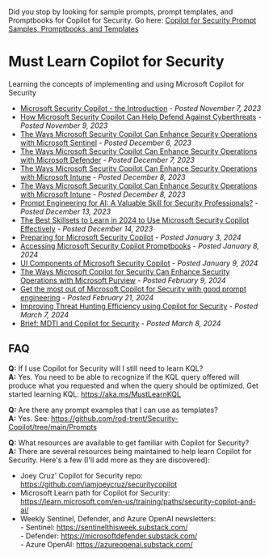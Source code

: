 Did you stop by looking for sample prompts, prompt templates, and Promptbooks for Copilot for Security. Go here: <a href="https://github.com/rod-trent/Security-Copilot/tree/main/Prompts" target="_blank">Copilot for Security Prompt Samples, Promptbooks, and Templates</a>

# Must Learn Copilot for Security<br>

Learning the concepts of implementing and using Microsoft Copilot for Security

* <a href="https://rodtrent.substack.com/p/microsoft-security-copilot-the-introduction" target="_blank">Microsoft Security Copilot - the Introduction</a> - <i>Posted November 7, 2023</i><br>
* <a href="https://rodtrent.substack.com/p/how-microsoft-security-copilot-can" target="_blank">How Microsoft Security Copilot Can Help Defend Against Cyberthreats</a> - <i>Posted November 9, 2023</i><br>
* <a href="https://rodtrent.substack.com/p/the-ways-microsoft-security-copilot" target="_blank">The Ways Microsoft Security Copilot Can Enhance Security Operations with Microsoft Sentinel</a> - <i>Posted December 6, 2023</i><br>
* <a href="https://rodtrent.substack.com/p/the-ways-microsoft-security-copilot-6c4" target="_blank">The Ways Microsoft Security Copilot Can Enhance Security Operations with Microsoft Defender</a> - <i>Posted December 7, 2023</i><br>
* <a href="https://rodtrent.substack.com/p/the-ways-microsoft-security-copilot-7d0" target="_blank">The Ways Microsoft Security Copilot Can Enhance Security Operations with Microsoft Intune</a> - <i>Posted December 8, 2023</i><br>
* <a href="https://rodtrent.substack.com/p/the-ways-microsoft-security-copilot-7d0" target="_blank">The Ways Microsoft Security Copilot Can Enhance Security Operations with Microsoft Intune</a> - <i>Posted December 8, 2023</i><br>
* <a href="https://rodtrent.substack.com/p/prompt-engineering-for-ai-a-valuable" target="_blank">Prompt Engineering for AI: A Valuable Skill for Security Professionals?</a> - <i>Posted December 13, 2023</i><br>
* <a href="https://rodtrent.substack.com/p/the-best-skillsets-to-learn-in-2024-c60" target="_blank">The Best Skillsets to Learn in 2024 to Use Microsoft Security Copilot Effectively</a> - <i>Posted December 14, 2023</i><br>
* <a href="https://rodtrent.substack.com/p/preparing-for-microsoft-security" target="_blank">Preparing for Microsoft Security Copilot</a> - <i>Posted January 3, 2024</i><br>
* <a href="https://rodtrent.substack.com/p/accessing-microsoft-security-copilot" target="_blank">Accessing Microsoft Security Copilot Promptbooks</a> - <i>Posted January 8, 2024</i><br>
* <a href="https://rodtrent.substack.com/p/ui-components-of-microsoft-security" target="_blank">UI Components of Microsoft Security Copilot</a> - <i>Posted January 9, 2024</i><br>
* <a href="https://rodtrent.substack.com/p/the-ways-microsoft-security-copilot-905" target="_blank">The Ways Microsoft Copilot for Security Can Enhance Security Operations with Microsoft Purview</a> - <i>Posted February 9, 2024</i><br>
* <a href="https://www.microsoft.com/en-us/security/blog/2024/02/21/get-the-most-out-of-microsoft-copilot-for-security-with-good-prompt-engineering/" target="_blank">Get the most out of Microsoft Copilot for Security with good prompt engineering</a> - <i>Posted February 21, 2024</i><br>
* <a href="https://techcommunity.microsoft.com/t5/microsoft-security-copilot-blog/improving-threat-hunting-efficiency-using-copilot-for-security/ba-p/4077527" target="_blank">Improving Threat Hunting Efficiency using Copilot for Security</a> - <i>Posted March 7, 2024</i><br>
* <a href="https://rodtrent.substack.com/p/brief-mdti-and-copilot-for-security" target="_blank">Brief: MDTI and Copilot for Security</a> - <i>Posted March 8, 2024</i><br>


## FAQ<br>

<b>Q:</b> If I use Copilot for Security will I still need to learn KQL?<br>
<b>A:</b> Yes. You need to be able to recognize if the KQL query offered will produce what you requested and when the query should be optimized. Get started learning KQL: https://aka.ms/MustLearnKQL

<b>Q:</b> Are there any prompt examples that I can use as templates?<br>
<b>A:</b> Yes. See: https://github.com/rod-trent/Security-Copilot/tree/main/Prompts<br>

<b>Q:</b> What resources are available to get familiar with Copilot for Security?<br>
<b>A:</b> There are several resources being maintained to help learn Copilot for Security. Here's a few (I'll add more as they are discovered):<br>
* Joey Cruz' Copilot for Security repo: https://github.com/iamjoeycruz/securitycopilot
* Microsoft Learn path for Copilot for Security: https://learn.microsoft.com/en-us/training/paths/security-copilot-and-ai/
* Weekly Sentinel, Defender, and Azure OpenAI newsletters:<br>
        - Sentinel: https://sentinelthisweek.substack.com/<br>
        - Defender: https://microsoftdefender.substack.com/<br>
        - Azure OpenAI: https://azureopenai.substack.com/<br>
  


<br>
<br><br>

